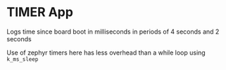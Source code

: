 # TIMER App

Logs time since board boot in milliseconds in periods of 4 seconds and 2 seconds

Use of zephyr timers here has less overhead than a while loop using `k_ms_sleep`
